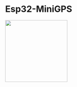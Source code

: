 # Esp32-MiniGPS

<img src="https://github.com/Kauan0122/Esp32-MiniGPS/blob/master/screenshots/IMG_20211226_135011847-01.jpeg" width="200">
